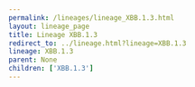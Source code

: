 ```yaml
---
permalink: /lineages/lineage_XBB.1.3.html
layout: lineage_page
title: Lineage XBB.1.3
redirect_to: ../lineage.html?lineage=XBB.1.3
lineage: XBB.1.3
parent: None
children: ['XBB.1.3']
---
```

